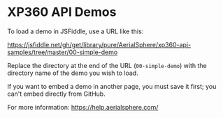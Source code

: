 # XP360 API Demos

To load a demo in JSFiddle, use a URL like this:

https://jsfiddle.net/gh/get/library/pure/AerialSphere/xp360-api-samples/tree/master/00-simple-demo

Replace the directory at the end of the URL (`00-simple-demo`) with the directory name of the demo you wish to load.

If you want to embed a demo in another page, you must save it first; you can't embed directly from GitHub.

For more information: https://help.aerialsphere.com/
